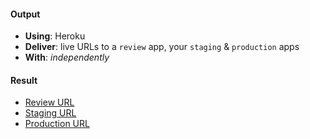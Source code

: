 #### Output
- **Using**: Heroku
- **Deliver**: live URLs to a `review` app, your `staging` & `production` apps
- **With**: *independently*

#### Result
- [Review URL](https://inverdex-staging-pr-8.herokuapp.com/)
- [Staging URL](https://inverdex-staging.herokuapp.com/)
- [Production URL](https://inverdex.herokuapp.com/)